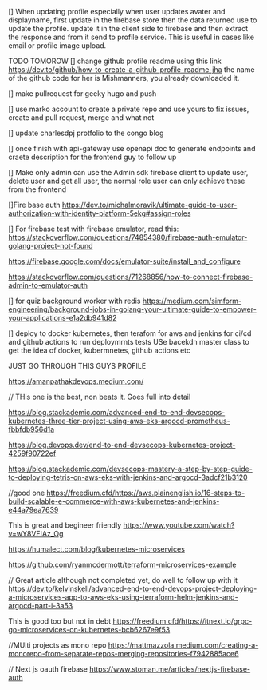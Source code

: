 [] When updating profile especially when user updates avater and displayname, first update in the firebase store then the data returned use to update the profile. update it in the client side to firebase and then extract the response and from it send to profile service. This is useful in cases like email or profile image upload.

TODO TOMOROW
[] change github profile readme using this link 
https://dev.to/github/how-to-create-a-github-profile-readme-jha
the name of the github code for her is Mishmanners, you already downloaded it.

[] make pullrequest for geeky hugo and push

[] use marko account to create a private repo and use yours to fix issues, create and pull request, merge and what not

[] update charlesdpj protfolio to the congo blog

[] once finish with api-gateway use openapi doc to generate endpoints and craete description for the frontend guy to follow up



[] Make only admin can use the Admin sdk firebase client to update user, delete user and get all user, the normal role user can only achieve these from the frontend

[]Fire base auth
https://dev.to/michalmoravik/ultimate-guide-to-user-authorization-with-identity-platform-5ekg#assign-roles


[] For firebase test with firebase emulator, read this:
https://stackoverflow.com/questions/74854380/firebase-auth-emulator-golang-project-not-found

https://firebase.google.com/docs/emulator-suite/install_and_configure

https://stackoverflow.com/questions/71268856/how-to-connect-firebase-admin-to-emulator-auth


[] for quiz background worker with redis
https://medium.com/simform-engineering/background-jobs-in-golang-your-ultimate-guide-to-empower-your-applications-e1a2db941d82

[] deploy to docker kubernetes, then terafom for aws and jenkins for ci/cd and github actions to run deploymrnts tests
USe bacekdn master class to get the idea of docker, kubermnetes, github actions etc

JUST GO THROUGH THIS GUYS PROFILE

https://amanpathakdevops.medium.com/

// THis one is the best, non beats it. Goes full into detail

https://blog.stackademic.com/advanced-end-to-end-devsecops-kubernetes-three-tier-project-using-aws-eks-argocd-prometheus-fbbfdb956d1a

https://blog.devops.dev/end-to-end-devsecops-kubernetes-project-4259f90722ef

https://blog.stackademic.com/devsecops-mastery-a-step-by-step-guide-to-deploying-tetris-on-aws-eks-with-jenkins-and-argocd-3adcf21b3120



//good one
https://freedium.cfd/https://aws.plainenglish.io/16-steps-to-build-scalable-e-commerce-with-aws-kubernetes-and-jenkins-e44a79ea7639

This is great and begineer friendly
https://www.youtube.com/watch?v=wY8VFIAz_Og


https://humalect.com/blog/kubernetes-microservices

https://github.com/ryanmcdermott/terraform-microservices-example

// Great article although not completed yet, do well to follow up with it
https://dev.to/kelvinskell/advanced-end-to-end-devops-project-deploying-a-microservices-app-to-aws-eks-using-terraform-helm-jenkins-and-argocd-part-i-3a53

This is good too but not in debt
https://freedium.cfd/https://itnext.io/grpc-go-microservices-on-kubernetes-bcb6267e9f53


//MUlti projects as mono repo
https://mattmazzola.medium.com/creating-a-monorepo-from-separate-repos-merging-repositories-f7942885ace6

// Next js oauth firebase 
https://www.stoman.me/articles/nextjs-firebase-auth